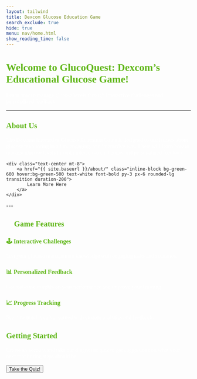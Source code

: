 ```yaml
---
layout: tailwind
title: Dexcom Glucose Education Game
search_exclude: true
hide: true
menu: nav/home.html
show_reading_time: false
---
```

<link href='https://fonts.googleapis.com/css?family=Oxygen Mono' rel='stylesheet'>

<style>
    p {
        font-family: 'Oxygen Mono';
        font-size: 15px;
        color: white;
    }

    h1, h2, h3 {
        font-family: 'Oxygen Mono';
        color:#5fb617;
    }
</style>

<h1 class="text-5xl font-bold text-center mt-16 drop-shadow-lg">
    Welcome to GlucoQuest: Dexcom’s Educational Glucose Game!
</h1>

<p class="text-xl text-center text-gray-300 max-w-3xl mx-auto mt-4 leading-relaxed">
   Learn how to manage glucose levels through interactive challenges and personalized feedback.
</p>

<div class="w-24 h-1 bg-green-400 mx-auto mt-6 rounded-full"></div>

---
<h2 class="text-4xl font-bold text-center mt-20">
    About Us
</h2>

<div class="bg-green-900 rounded-3xl shadow-xl p-10 mx-auto max-w-4xl mt-6">
    <p class="text-lg text-gray-300 text-center leading-relaxed">
        The Dexcom Interactive Glucose Education Game is designed to teach users about glucose monitoring 
        in a fun, engaging, and interactive way. Users will learn how to manage glucose levels through 
        interactive challenges and personalized feedback.
    </p>
    
    <div class="text-center mt-8">
        <a href="{{ site.baseurl }}/about/" class="inline-block bg-green-600 hover:bg-green-500 text-white font-bold py-3 px-6 rounded-lg transition duration-200">
            Learn More Here
        </a>
    </div>
</div>

<div class="w-24 h-1 bg-green-400 mx-auto mt-10 rounded-full"></div>
---

<h2 class="text-4xl font-bold text-center mt-20">
    🎯 Game Features
</h2>

<div class="grid grid-cols-1 sm:grid-cols-2 md:grid-cols-3 gap-8 px-8 mt-10">
    <div class="bg-green-800 rounded-3xl shadow-lg p-6 hover:scale-105 transform transition-all duration-300">
        <h3 class="text-2xl font-bold text-green-300">🕹️ Interactive Challenges</h3>
        <p class="text-lg text-gray-300 mt-2">
            Test your glucose management knowledge with engaging tasks and scenarios.
        </p>
    </div>
    <div class="bg-green-800 rounded-3xl shadow-lg p-6 hover:scale-105 transform transition-all duration-300">
        <h3 class="text-2xl font-bold text-green-300">📊 Personalized Feedback</h3>
        <p class="text-lg text-gray-300 mt-2">
            Get real-time insights on your performance and improve your learning.
        </p>
    </div>
    <div class="bg-green-800 rounded-3xl shadow-lg p-6 hover:scale-105 transform transition-all duration-300">
        <h3 class="text-2xl font-bold text-green-300">📈 Progress Tracking</h3>
        <p class="text-lg text-gray-300 mt-2">
            See how much you’ve learned with custom analytics and feedback.
        </p>
    </div>
</div>

<div class="w-24 h-1 bg-green-400 mx-auto mt-10 rounded-full"></div>

<div class="text-center mt-10">
    <h2 class="text-4xl font-bold">
        Getting Started
    </h2>
    <p class="text-lg text-gray-300 mt-4">
        Create an account and take our diagnostic quiz to get suggestions on what your next monitoring steps should be.
    </p>
    <button class="quiz-button" href="{{ site.baseurl }}/prediction"><a href="{{ site.baseurl }}/prediction">
    Take the Quiz!
    </a></button>
</div>

<div class="w-24 h-1 bg-green-400 mx-auto mt-10 rounded-full"></div>
